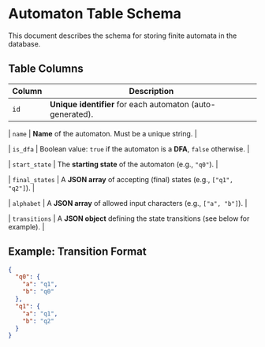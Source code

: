 # Automaton Table Schema

This document describes the schema for storing finite automata in the database.

## Table Columns

| Column         |                         Description                                                                 |
| -------------- | --------------------------------------------------------------------------- |
| `id`           | **Unique identifier** for each automaton (auto-generated).                  |

| `name`         | **Name** of the automaton. Must be a unique string.                         |

| `is_dfa`       | Boolean value: `true` if the automaton is a **DFA**, `false` otherwise.     |

| `start_state`  | The **starting state** of the automaton (e.g., `"q0"`).                     |

| `final_states` | A **JSON array** of accepting (final) states (e.g., `["q1", "q2"]`).        |

| `alphabet`     | A **JSON array** of allowed input characters (e.g., `["a", "b"]`).          |

| `transitions`  | A **JSON object** defining the state transitions (see below for example).   |

## Example: Transition Format

```json
{
  "q0": {
    "a": "q1",
    "b": "q0"
  },
  "q1": {
    "a": "q1",
    "b": "q2"
  }
}
